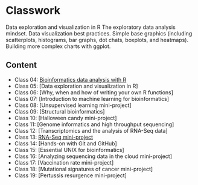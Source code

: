 # Classwork

Data exploration and visualization in R 
The exploratory data analysis mindset. Data visualization best practices. Simple base graphics (including scatterplots, histograms, bar graphs, dot chats, boxplots, and heatmaps). Building more complex charts with ggplot.

## Content
-   Class 04: [Bioinformatics data analysis with R](https://github.com/mahsan74/BIMM143/blob/main/Class04/Class04.pdf)
-   Class 05: [Data exploration and visualization in R]
-   Class 06: [Why, when and how of writing your own R functions]
-   Class 07: [Introduction to machine learning for bioinformatics]
-   Class 08: [Unsupervised learning mini-project]
-   Class 09: [Structural bioinformatics]
-   Class 10: [Halloween candy mini-project]
-   Class 11: [Genome informatics and high throughput sequencing]
-   Class 12: [Transcriptomics and the analysis of RNA-Seq data]
-   Class 13: [RNA-Seq mini-project](https://github.com/mahsan74/BIMM143/blob/main/Class13.md)
-   Class 14: [Hands-on with Git and GitHub]
-   Class 15: [Essential UNIX for bioinformatics]
-   Class 16: [Analyzing sequencing data in the cloud mini-project]
-   Class 17: [Vaccination rate mini-project]
-   Class 18: [Mutational signatures of cancer mini-project]
-   Class 19: [Pertussis resurgence mini-project] 
